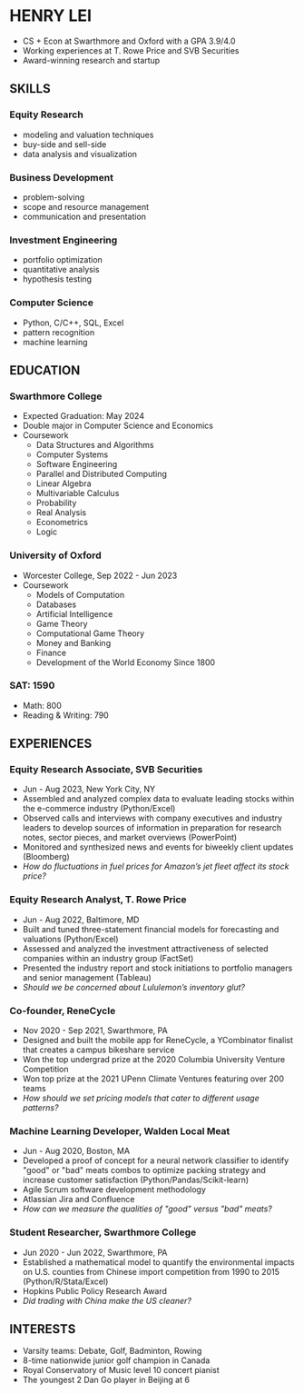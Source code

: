 # HENRY LEI
- CS + Econ at Swarthmore and Oxford with a GPA 3.9/4.0
- Working experiences at T. Rowe Price and SVB Securities
- Award-winning research and startup

## SKILLS
### Equity Research
  - modeling and valuation techniques
  - buy-side and sell-side
  - data analysis and visualization

### Business Development
  - problem-solving
  - scope and resource management
  - communication and presentation

### Investment Engineering
  - portfolio optimization
  - quantitative analysis
  - hypothesis testing

### Computer Science
  - Python, C/C++, SQL, Excel
  - pattern recognition
  - machine learning

## EDUCATION
### Swarthmore College
- Expected Graduation: May 2024
- Double major in Computer Science and Economics
- Coursework
  - Data Structures and Algorithms
  - Computer Systems
  - Software Engineering
  - Parallel and Distributed Computing
  - Linear Algebra
  - Multivariable Calculus
  - Probability
  - Real Analysis
  - Econometrics
  - Logic

### University of Oxford
- Worcester College, Sep 2022 - Jun 2023
- Coursework
  - Models of Computation
  - Databases
  - Artificial Intelligence
  - Game Theory
  - Computational Game Theory
  - Money and Banking
  - Finance
  - Development of the World Economy Since 1800

### SAT: 1590
- Math: 800 
- Reading & Writing: 790

## EXPERIENCES
### Equity Research Associate, SVB Securities
- Jun - Aug 2023, New York City, NY
- Assembled and analyzed complex data to evaluate leading stocks within the e-commerce industry (Python/Excel)
- Observed calls and interviews with company executives and industry leaders to develop sources of information in preparation for research notes, sector pieces, and market overviews (PowerPoint)
- Monitored and synthesized news and events for biweekly client updates (Bloomberg)
- _How do fluctuations in fuel prices for Amazon’s jet fleet affect its stock price?_

### Equity Research Analyst, T. Rowe Price
- Jun - Aug 2022, Baltimore, MD
- Built and tuned three-statement financial models for forecasting and valuations (Python/Excel)
- Assessed and analyzed the investment attractiveness of selected companies within an industry group (FactSet)
- Presented the industry report and stock initiations to portfolio managers and senior management (Tableau)
- _Should we be concerned about Lululemon’s inventory glut?_

### Co-founder, ReneCycle
- Nov 2020 - Sep 2021, Swarthmore, PA
- Designed and built the mobile app for ReneCycle, a YCombinator finalist that creates a campus bikeshare service
- Won the top undergrad prize at the 2020 Columbia University Venture Competition
- Won top prize at the 2021 UPenn Climate Ventures featuring over 200 teams
- _How should we set pricing models that cater to different usage patterns?_

### Machine Learning Developer, Walden Local Meat
- Jun - Aug 2020, Boston, MA
- Developed a proof of concept for a neural network classifier to identify "good" or "bad" meats combos to optimize packing strategy and increase customer satisfaction (Python/Pandas/Scikit-learn)
- Agile Scrum software development methodology
- Atlassian Jira and Confluence
- _How can we measure the qualities of "good" versus "bad" meats?_

### Student Researcher, Swarthmore College
- Jun 2020 - Jun 2022, Swarthmore, PA
- Established a mathematical model to quantify the environmental impacts on U.S. counties from Chinese import competition from 1990 to 2015 (Python/R/Stata/Excel)
- Hopkins Public Policy Research Award
- _Did trading with China make the US cleaner?_

## INTERESTS
- Varsity teams: Debate, Golf, Badminton, Rowing
- 8-time nationwide junior golf champion in Canada
- Royal Conservatory of Music level 10 concert pianist
- The youngest 2 Dan Go player in Beijing at 6


